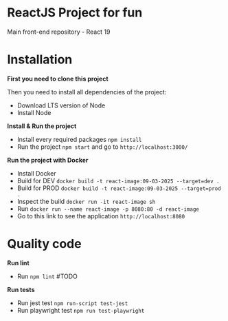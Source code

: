 # ReactJS Project for fun
Main front-end repository - React 19

# Installation

**First you need to clone this project**  

Then you need to install all dependencies of the project:

- Download LTS version of Node
- Install Node

**Install & Run the project**

- Install every required packages `npm install`
- Run the project `npm start` and go to `http://localhost:3000/`

**Run the project with Docker**

- Install Docker
- Build for DEV `docker build -t react-image:09-03-2025 --target=dev .`
- Build for PROD `docker build -t react-image:09-03-2025 --target=prod .`
- Inspect the build `docker run -it react-image sh`
- Run `docker run --name react-image -p 8080:80 -d react-image`
- Go to this link to see the application `http://localhost:8080`

# Quality code

**Run lint**

- Run `npm lint` #TODO

**Run tests**

- Run jest test `npm run-script test-jest`
- Run playwright test `npm run test-playwright`
